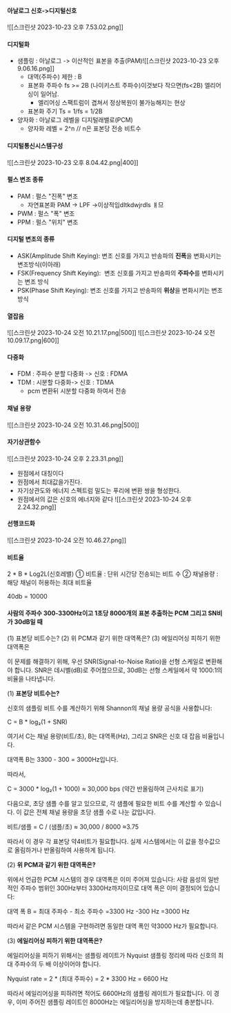 #### 아날로그 신호->디지털신호
![[스크린샷 2023-10-23 오후 7.53.02.png]]
#### 디지털화
- 샘플링 : 아날로그 -> 이산적인 표본을 추출(PAM)![[스크린샷 2023-10-23 오후 9.06.16.png]]
	- 대역(주파수) 제한 : B
	- 표본화 주파수 fs >= 2B (나이키스트 주파수)이것보다 작으면(fs<2B) 엘리어싱이 일어남.
		- 엘리어싱 스팩트럼이 겹쳐서 정상복원이 불가능해지는 현상
	- 표본화 주기 Ts = 1/fs = 1/2B
- 양자화 : 아날로그 레벨을 디지털래밸로(PCM)
	- 양자화 레벨 = 2^n   // n은 표본당 전송 비트수


#### 디지털통신시스템구성
![[스크린샷 2023-10-23 오후 8.04.42.png|400]]

#### 펄스 변조 종류
- PAM : 펄스 "진폭" 변조
	- 자연표본화 PAM -> LPF ->이상적임dltkdwjrdls ㅒ므
- PWM : 펄스 "폭" 변조
- PPM : 펄스 "위치" 변조


#### 디지털 변조의 종류
- ASK(Amplitude Shift Keying): 변조 신호를 가지고 반송파의 **진폭**을 변화시키는 변조방식(이아래)
- FSK(Frequency Shift Keying):  변조 신호를 가지고 반송파의 **주파수**를 변화시키는 변조 방식
- PSK(Phase Shift Keying): 변조 신호를 가지고 반송파의 **위상**을 변화시키는 변조 방식


#### 열잡음
![[스크린샷 2023-10-24 오전 10.21.17.png|500]]
![[스크린샷 2023-10-24 오전 10.09.17.png|600]]

#### 다중화
- FDM : 주파수 분할 다중화 -> 신호 : FDMA
- TDM : 시분할 다중화-> 신호 : TDMA
	- pcm 변환뒤 시분할 다중화 하여서 전송

#### 채널 용량
![[스크린샷 2023-10-24 오전 10.31.46.png|500]]
#### 자기상관함수
![[스크린샷 2023-10-24 오후 2.23.31.png]]
- 원점에서 대칭이다
- 원점에서 최대값을가진다.
- 자기상관도와 에너지 스펙트럼 밀도는 푸리에 변환 쌍을 형성한다.
- 원점에서의 값은 신호의 에너지와 같다
![[스크린샷 2023-10-24 오후 2.24.32.png]]
#### 선행코드화
![[스크린샷 2023-10-24 오전 10.46.27.png]]

#### 비트율
2 * B * Log2L(신호레밸)
① 비트율 : 단위 시간당 전송되는 비트 수
② 채널용량 : 해당 채널이 허용하는 최대 비트율



40db = 10000







#### 사람의 주파수 300-3300Hz이고 1초당 8000개의 표본 추출하는 PCM 그리고 SN비가 30dB일 때
(1) 표본당 비트수는?
(2) 위 PCM과 같기 위한 대역폭은?
(3) 에일리어싱 피하기 위한 대역폭은

이 문제를 해결하기 위해, 우선 SNR(Signal-to-Noise Ratio)을 선형 스케일로 변환해야 합니다. SNR은 데시벨(dB)로 주어졌으므로, 30dB는 선형 스케일에서 약 1000:1의 비율을 나타냅니다.

(1) **표본당 비트수는?**

신호의 샘플링 비트 수를 계산하기 위해 Shannon의 채널 용량 공식을 사용합니다:

C = B * log₂(1 + SNR)

여기서 C는 채널 용량(비트/초), B는 대역폭(Hz), 그리고 SNR은 신호 대 잡음 비율입니다.

대역폭 B는 3300 - 300 = 3000Hz입니다.

따라서,

C = 3000 * log₂(1 + 1000) ≈ 30,000 bps (약간 반올림하여 근사치로 표기)

다음으로, 초당 샘플 수를 알고 있으므로, 각 샘플에 필요한 비트 수를 계산할 수 있습니다. 이 값은 전체 채널 용량을 초당 샘플 수로 나눈 값입니다.

비트/샘플 = C / (샘플/초) ≈ 30,000 / 8000 ≈3.75

따라서 이 경우 각 표본당 약4비트가 필요합니다. 실제 시스템에서는 이 값을 정수값으로 올림하거나 반올림하여 사용하게 됩니다.

(2) **위 PCM과 같기 위한 대역폭은?**

위에서 언급한 PCM 시스템의 경우 대역폭은 이미 주어져 있습니다: 사람 음성의 일반적인 주파수 범위인 300Hz부터 3300Hz까지이므로 대역 폭은 이미 결정되어 있습니다:

대역 폭 B = 최대 주파수 - 최소 주파수 =3300 Hz -300 Hz =3000 Hz

따라서 같은 PCM 시스템을 구현하려면 동일한 대역 폭인 약3000 Hz가 필요합니다.

(3) **에일리어싱 피하기 위한 대역폭은?**

에일리어싱을 피하기 위해서는 샘플링 레이트가 Nyquist 샘플링 정리에 따라 신호의 최대 주파수의 두 배 이상이어야 합니다.

Nyquist rate = 2 * (최대 주파수) = 2 * 3300 Hz = 6600 Hz

따라서 에일리어싱을 피하려면 적어도 6600Hz의 샘플링 레이트가 필요합니다. 이 경우, 이미 주어진 샘플링 레이트인 8000Hz는 에일리어싱을 방지하는데 충분합니다.